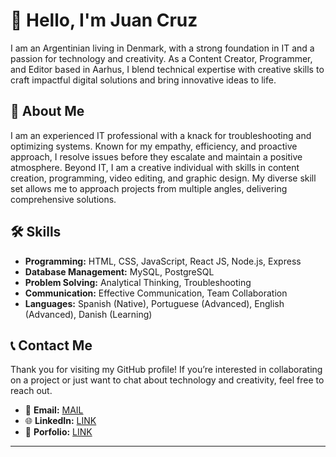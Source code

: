 # 👋 Hello, I'm Juan Cruz

I am an Argentinian living in Denmark, with a strong foundation in IT and a passion for technology and creativity. As a Content Creator, Programmer, and Editor based in Aarhus, I blend technical expertise with creative skills to craft impactful digital solutions and bring innovative ideas to life.

## 🌟 **About Me**

I am an experienced IT professional with a knack for troubleshooting and optimizing systems. Known for my empathy, efficiency, and proactive approach, I resolve issues before they escalate and maintain a positive atmosphere. Beyond IT, I am a creative individual with skills in content creation, programming, video editing, and graphic design. My diverse skill set allows me to approach projects from multiple angles, delivering comprehensive solutions.


## 🛠️ **Skills**

- **Programming:** HTML, CSS, JavaScript, React JS, Node.js, Express
- **Database Management:** MySQL, PostgreSQL
- **Problem Solving:** Analytical Thinking, Troubleshooting
- **Communication:** Effective Communication, Team Collaboration
- **Languages:** Spanish (Native), Portuguese (Advanced), English (Advanced), Danish (Learning)


## 📞 **Contact Me**

Thank you for visiting my GitHub profile! If you’re interested in collaborating on a project or just want to chat about technology and creativity, feel free to reach out.

- 📧 **Email:** [MAIL](mailto:juancruzastradaduran80@gmail.com)
- 🌐 **LinkedIn:** [LINK](https://www.linkedin.com/in/juan-cruz-astrada-duran-7b5196219/)
- 👔 **Porfolio:** [LINK]([https://github.com/PAINj9](https://astradaportfolio.netlify.app/))
---

